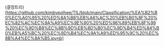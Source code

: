(결정트리)[https://github.com/kimbyeolhee/TIL/blob/main/Classification/%EA%B2%B0%EC%A0%95%20%ED%8A%B8%EB%A6%AC%20%EB%B0%8F%20%EC%82%AC%EC%9A%A9%EC%9E%90%20%ED%96%89%EB%8F%99%20%EC%9D%B8%EC%8B%9D%EB%8D%B0%EC%9D%B4%ED%84%B0%EB%A5%BC%20%EC%9D%B4%EC%9A%A9%ED%95%9C%20%EC%8B%A4%EC%8A%B5.ipynb]
